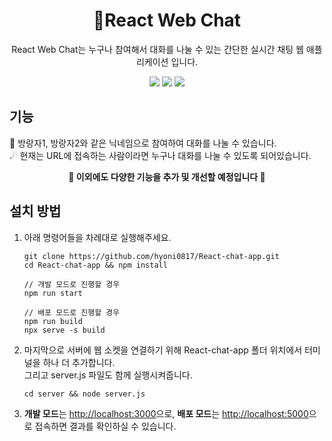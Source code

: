 <h1 align="center">💬React Web Chat</h1>
<p align="center">
  React Web Chat는 누구나 참여해서 대화를 나눌 수 있는 간단한 실시간 채팅 웹 애플리케이션 입니다.
</p>
<p align="center">
  <img src="https://img.shields.io/badge/node.js-12.18.3-green?style=flat-square"></img>
  <img src="https://img.shields.io/badge/react-16.8.5-blue?style=flat-square"></img>
  <img src="https://img.shields.io/badge/socket.io-2.2.0-orange?style=flat-square"></img>
</p>

<!-- GIF 추가하기 -->

## 기능
👏 방랑자1, 방랑자2와 같은 닉네임으로 참여하여 대화를 나눌 수 있습니다.   
☄ 현재는 URL에 접속하는 사람이라면 누구나 대화를 나눌 수 있도록 되어있습니다.    

**<p align="center">🚀 이외에도 다양한 기능을 추가 및 개선할 예정입니다 🚀</p>**


## 설치 방법
1. 아래 명령어들을 차례대로 실행해주세요.
    ```
    git clone https://github.com/hyoni0817/React-chat-app.git
    cd React-chat-app && npm install
    
    // 개발 모드로 진행할 경우
    npm run start
    
    // 배포 모드로 진행할 경우
    npm run build
    npx serve -s build
    ```
2. 마지막으로 서버에 웹 소켓을 연결하기 위해 React-chat-app 폴더 위치에서 터미널을 하나 더 추가합니다.   
   그리고 server.js 파일도 함께 실행시켜줍니다.
    ```
    cd server && node server.js
    ```
3.  **개발 모드**는 <http://localhost:3000>으로, **배포 모드**는 <http://localhost:5000>으로 접속하면 결과를 확인하실 수 있습니다.
